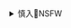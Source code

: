 <details><summary>慎入🔞NSFW</summary>

Not Safe For Work
![](https://upload.wikimedia.org/wikipedia/commons/thumb/d/d3/Biohazard_Symbol_Specification.png/210px-Biohazard_Symbol_Specification.png)

<details><summary><b>风险自理Use At Your Own Risk🈲</summary>

### zg九零后拒忘ls：宁做西西弗斯，不做石头
https://www.rfa.org/mandarin/yataibaodao/zhengzhi/cc-06032020105013.html

作为一个有良心的人，你会接触真实的人q、发现很多阴暗面，一个人会自然而然地成为f贼”，它不是一个选择，而是一种良知。`龖龖囗`

这个时代非常割裂，如果他们呆在q内，跟周围的环境格格不入，需要强迫自己顺应所谓的时代潮流、满足父母要求，不得不压制自己的激情和想法，时间长了就肯定会导致抑郁。`龖龖囗`

黑人作家托尼·莫里森的诺贝尔演讲，“压制性的语言不仅代表着暴力，它就是暴力；不仅代表着知识的局限，它制约了知识……那是一种喝人血、舐人伤口的语言；它不顾一切地向最底层、向最低下的头脑滑去时，却把它的法西斯长靴隐藏在尊严和爱g心的石榴裙下。

洞物员 HorrorZoo：比如说我爸从小对我说话，用一种g话体系，会滴水不漏。我摔倒了，比方说他对我说，“你要坚定不移、豪不放弃。”对于孩子来说，它是有一层隔膜的，也是情感上的一种剥夺。从gj层面来说，可能也会导致一个集体创伤。还有文g式暴力语言，比如孩子犯了一点小错误，就会用特别激烈的语言。`龖龖龖`

还有就是在q内，很多人为了躲避红线，会改变语言习惯，说一些很隐晦的话。包括微信朋友圈里，他们想发一些真正想表达的东西，就不得不把自己的语言变成一种很奇怪的状态。时间长了会破坏作者的一种叙事，语言和逻辑会变得非常破碎。`龖龖龖`

洞物员HorrorZoo@Horro Zoo：就在前几天，我突然意识到，我这么多年没有确先脑的原因，不是因为我从小就会翻q，也不是因为我家楼下练法lg的阿姨被抓了。而是从小我就是在g活浯言环境中长大的，gcd与我完全没有距离，我爸主要用zg的气体语言，我妈主要是文g式暴力语言，导致我不用见证太多人间疾苦也能明白它们的虚伪。`龖龖龖`
`cc0603g.jpg (675×226)`<br>
![](https://www.rfa.org/mandarin/yataibaodao/zhengzhi/cc-06032020105013.html/cc0603g.jpg)

他有时候提到，他现在都没有办法和朋友好好唱红歌了。他的意思是我让他丢脸。他不希望我影响到他的爱好、地位、名利，至于我的前途和未来，不是那么重要。前一段时间有几天，我躺在床上根本就爬不起来，有一种难以言说的东西，堵在心里面，导致一种创伤。

就像）有一些反同性恋群体其实是深柜，因为恐惧知道自己是同性恋，就变本加厉的攻击同性恋。所以我可以大胆猜测，有一些小粉红是非常善良、热爱自己gm的人，只是被这种创伤扭曲，承受着无法言说的痛苦。`龖龖囗`

王怡牧师说过：身体处在最危险的状态，属灵反而处在最安全的状态。

</details>
</details>
